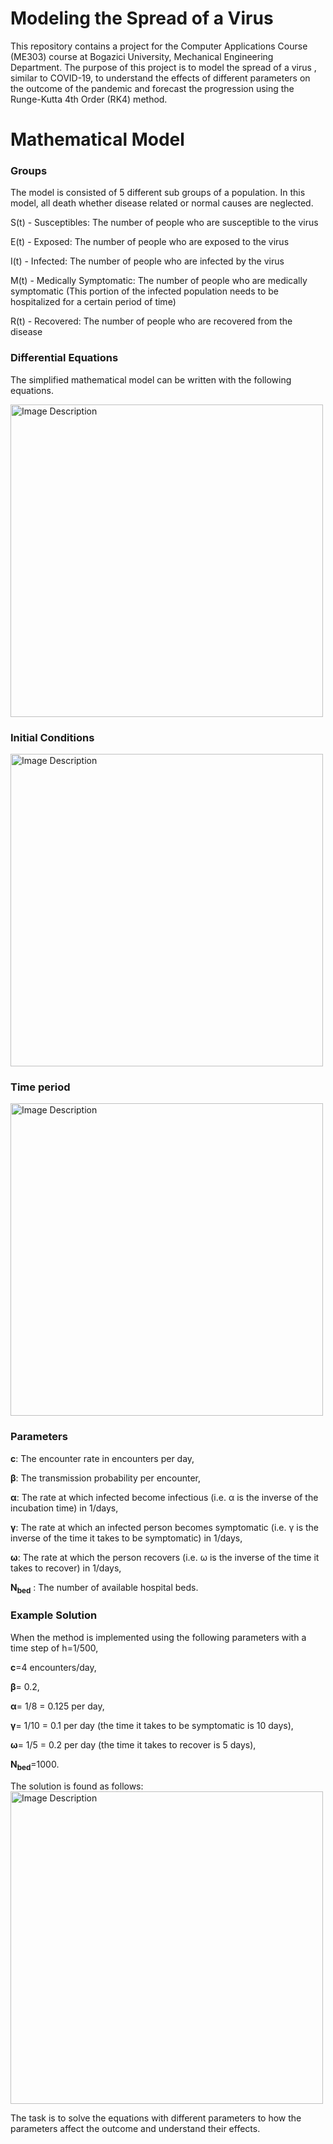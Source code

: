 # Modeling the Spread of a Virus
This repository contains a project for the Computer Applications Course (ME303) course at Bogazici University, Mechanical Engineering Department. The purpose of this project is to model the spread of a virus , similar to COVID-19, to understand the effects of different parameters on the outcome of the pandemic and forecast the progression using the Runge-Kutta 4th Order (RK4) method.

# Mathematical Model

### Groups
The model is consisted of 5 different sub groups of a population. In this model, all death whether disease related or normal causes are neglected. 

S(t) - Susceptibles: The number of people who are susceptible to the virus

E(t) - Exposed: The number of people who are exposed to the virus

I(t) - Infected: The number of people who are infected by the virus

M(t) - Medically Symptomatic: The number of people who are medically symptomatic (This portion of the infected population needs to be hospitalized for a certain period of time)

R(t) - Recovered: The number of people who are recovered from the disease

### Differential Equations
The simplified mathematical model can be written with the following equations.

<img src="https://github.com/user-attachments/assets/ee6f4b46-4990-4c56-b65d-dbf9f146673c" alt="Image Description" width="500">

### Initial Conditions

<img src="https://github.com/user-attachments/assets/1ce75b31-437f-46f4-bbf3-346af715d736" alt="Image Description" width="500">

### Time period
<img src="https://github.com/user-attachments/assets/1f99aac7-b9d7-4822-ac7c-5723b17ab506" alt="Image Description" width="500">

### Parameters

**c**: The encounter rate in encounters per day,  

**β**: The transmission probability per encounter,  

**α**: The rate at which infected become infectious (i.e. α is the inverse of the incubation time) in 1/days,  

**γ**: The rate at which an infected person becomes symptomatic (i.e. γ is the inverse of the time it takes to be symptomatic) in 1/days,  

**ω**: The rate at which the person recovers (i.e. ω is the inverse of the time it takes to recover) in 1/days,

**N<sub>bed</sub>** : The number of available hospital beds.

### Example Solution
When the method is implemented using the following parameters with a time step of h=1/500,

**c**=4 encounters/day,

**β**= 0.2,

**α**= 1/8 = 0.125 per day,  

**γ**= 1/10 = 0.1 per day (the time it takes to be symptomatic is 10 days),

**ω**= 1/5 = 0.2 per day (the time it takes to recover is 5 days),

**N<sub>bed</sub>**=1000.

The solution is found as follows:
<img src="https://github.com/user-attachments/assets/a54cb73f-e9f4-48da-adf3-ac8068b63daa" alt="Image Description" width="500">

The task is to solve the equations with different parameters to how the parameters affect the outcome and understand their effects.
